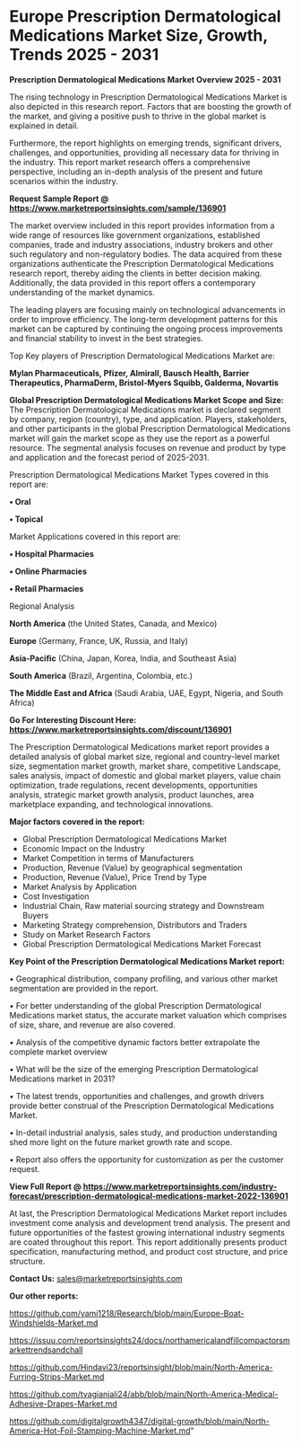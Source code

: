  # Europe Prescription Dermatological Medications Market Size, Growth, Trends 2025 - 2031

<Strong> Prescription Dermatological Medications Market Overview 2025 - 2031</strong>

The rising technology in Prescription Dermatological Medications Market is also depicted in this research report. Factors that are boosting the growth of the market, and giving a positive push to thrive in the global market is explained in detail.

Furthermore, the report highlights on emerging trends, significant drivers, challenges, and opportunities, providing all necessary data for thriving in the industry. This report market research offers a comprehensive perspective, including an in-depth analysis of the present and future scenarios within the industry.

<strong>Request Sample Report @ <a href=https://www.marketreportsinsights.com/sample/136901>https://www.marketreportsinsights.com/sample/136901</a></strong>

The market overview included in this report provides information from a wide range of resources like government organizations, established companies, trade and industry associations, industry brokers and other such regulatory and non-regulatory bodies. The data acquired from these organizations authenticate the Prescription Dermatological Medications research report, thereby aiding the clients in better decision making. Additionally, the data provided in this report offers a contemporary understanding of the market dynamics.

The leading players are focusing mainly on technological advancements in order to improve efficiency. The long-term development patterns for this market can be captured by continuing the ongoing process improvements and financial stability to invest in the best strategies.

Top Key players of Prescription Dermatological Medications Market are:

<strong>Mylan Pharmaceuticals, Pfizer, Almirall, Bausch Health, Barrier Therapeutics, PharmaDerm, Bristol-Myers Squibb, Galderma, Novartis</strong>

<strong><b>Global Prescription Dermatological Medications Market Scope and Size:</b></strong>
The Prescription Dermatological Medications market is declared segment by company, region (country), type, and application. Players, stakeholders, and other participants in the global Prescription Dermatological Medications market will gain the market scope as they use the report as a powerful resource. The segmental analysis focuses on revenue and product by type and application and the forecast period of 2025-2031.

Prescription Dermatological Medications Market Types covered in this report are:

<strong>• Oral

• Topical</strong>

Market Applications covered in this report are:

<strong>• Hospital Pharmacies

• Online Pharmacies

• Retail Pharmacies</strong> 

Regional Analysis

<strong>North America</strong> (the United States, Canada, and Mexico)

<strong>Europe</strong> (Germany, France, UK, Russia, and Italy)

<strong>Asia-Pacific</strong> (China, Japan, Korea, India, and Southeast Asia)

<strong>South America</strong> (Brazil, Argentina, Colombia, etc.)

<strong>The Middle East and Africa</strong> (Saudi Arabia, UAE, Egypt, Nigeria, and South Africa)

<strong>Go For Interesting Discount Here: <a href=https://www.marketreportsinsights.com/discount/136901>https://www.marketreportsinsights.com/discount/136901</a></strong>

The Prescription Dermatological Medications market report provides a detailed analysis of global market size, regional and country-level market size, segmentation market growth, market share, competitive Landscape, sales analysis, impact of domestic and global market players, value chain optimization, trade regulations, recent developments, opportunities analysis, strategic market growth analysis, product launches, area marketplace expanding, and technological innovations.

<strong><b>Major factors covered in the report:</b></strong>
<ul>
  <li>Global Prescription Dermatological Medications Market </li>
  <li>Economic Impact on the Industry</li>
  <li>Market Competition in terms of Manufacturers</li>
  <li>Production, Revenue (Value) by geographical segmentation</li>
  <li>Production, Revenue (Value), Price Trend by Type</li>
  <li>Market Analysis by Application</li>
  <li>Cost Investigation</li>
  <li>Industrial Chain, Raw material sourcing strategy and Downstream Buyers</li>
  <li>Marketing Strategy comprehension, Distributors and Traders</li>
  <li>Study on Market Research Factors</li>
  <li>Global Prescription Dermatological Medications Market Forecast</li>
</ul>

<strong><b>Key Point of the Prescription Dermatological Medications Market report:</b></strong>

• Geographical distribution, company profiling, and various other market segmentation are provided in the report.

• For better understanding of the global Prescription Dermatological Medications market status, the accurate market valuation which comprises of size, share, and revenue are also covered.

• Analysis of the competitive dynamic factors better extrapolate the complete market overview

• What will be the size of the emerging Prescription Dermatological Medications market in 2031?

• The latest trends, opportunities and challenges, and growth drivers provide better construal of the Prescription Dermatological Medications Market.

• In-detail industrial analysis, sales study, and production understanding shed more light on the future market growth rate and scope.

• Report also offers the opportunity for customization as per the customer request.

<strong><b>View Full Report @ <a href=https://www.marketreportsinsights.com/industry-forecast/prescription-dermatological-medications-market-2022-136901>https://www.marketreportsinsights.com/industry-forecast/prescription-dermatological-medications-market-2022-136901</a></b></strong>


At last, the Prescription Dermatological Medications Market report includes investment come analysis and development trend analysis. The present and future opportunities of the fastest growing international industry segments are coated throughout this report. This report additionally presents product specification, manufacturing method, and product cost structure, and price structure.

<strong>Contact Us:</strong>
sales@marketreportsinsights.com

<strong>Our other reports:</strong>

<a href=https://github.com/yami1218/Research/blob/main/Europe-Boat-Windshields-Market.md>https://github.com/yami1218/Research/blob/main/Europe-Boat-Windshields-Market.md</a>

<a href=https://issuu.com/reportsinsights24/docs/northamericalandfillcompactorsmarkettrendsandchall>https://issuu.com/reportsinsights24/docs/northamericalandfillcompactorsmarkettrendsandchall</a>

<a href=https://github.com/Hindavi23/reportsinsight/blob/main/North-America-Furring-Strips-Market.md>https://github.com/Hindavi23/reportsinsight/blob/main/North-America-Furring-Strips-Market.md</a>

<a href=https://github.com/tyagianjali24/abb/blob/main/North-America-Medical-Adhesive-Drapes-Market.md>https://github.com/tyagianjali24/abb/blob/main/North-America-Medical-Adhesive-Drapes-Market.md</a>

<a href=https://github.com/digitalgrowth4347/digital-growth/blob/main/North-America-Hot-Foil-Stamping-Machine-Market.md>https://github.com/digitalgrowth4347/digital-growth/blob/main/North-America-Hot-Foil-Stamping-Machine-Market.md</a>"
